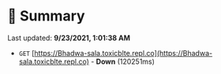 # 📖 Summary
Last updated: **9/23/2021, 1:01:38 AM**

- `GET` [https://Bhadwa-sala.toxicblte.repl.co](https://Bhadwa-sala.toxicblte.repl.co) - **Down** (120251ms)
